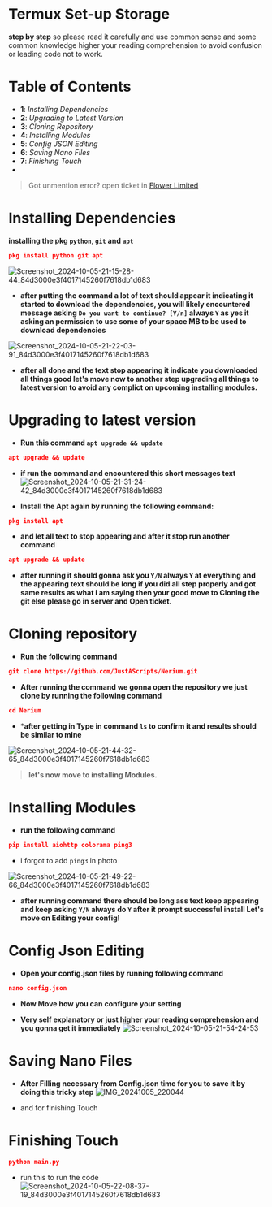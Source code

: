 # Termux Set-up Storage 
**step by step** so please read it carefully and use common sense and some common knowledge higher your reading comprehension to avoid confusion or leading code not to work.

# Table of Contents
- **1**: _Installing Dependencies_
- **2**: _Upgrading to Latest Version_
- **3**: _Cloning Repository_
- **4**: _Installing Modules_
- **5**: _Config JSON Editing_
- **6**: _Saving Nano Files_
- **7**: _Finishing Touch_
- 
> Got unmention error? open ticket in [Flower Limited](https://discord.gg/hrzajNCU)

# Installing Dependencies 
**installing the pkg `python`, `git` and `apt`**
```json
pkg install python git apt
```
![Screenshot_2024-10-05-21-15-28-44_84d3000e3f4017145260f7618db1d683](https://github.com/user-attachments/assets/332499d9-3a3e-43db-9315-d952a66dfe0a)

* **after putting the command a lot of text should appear it indicating it started to download the dependencies, you will likely encountered message asking ``Do you want to continue? [Y/n]`` always ``Y`` as yes it asking an permission to use some of your space MB to be used to download dependencies**

![Screenshot_2024-10-05-21-22-03-91_84d3000e3f4017145260f7618db1d683](https://github.com/user-attachments/assets/2058c2d2-0ea0-4b53-8d19-aaad8a210ec4)

* **after all done and the text stop appearing it indicate you downloaded all things good let's move now to another step upgrading all things to latest version to avoid any complict on upcoming installing modules.**



# Upgrading to latest version 
* **Run this command `apt upgrade && update`**
```json
apt upgrade && update
```

* **if run the command and encountered this short messages text**
![Screenshot_2024-10-05-21-31-24-42_84d3000e3f4017145260f7618db1d683](https://github.com/user-attachments/assets/5309c5e5-238d-4d60-8cad-9184a3f679a5)

* **Install the Apt again by running the following command:**
```json
pkg install apt
```
* **and let all text to stop appearing and after it stop run another command**
```json
apt upgrade && update
```
* **after running it should gonna ask you ``Y/N`` always ``Y`` at everything and the appearing text should be long if you did all step properly and got same results as what i am saying then your good move to Cloning the git else please go in server and Open ticket.**



# Cloning repository 
* **Run the following command**
```json
git clone https://github.com/JustAScripts/Nerium.git
```
* **After running the command we gonna open the repository we just clone by running the following command**
```json
cd Nerium
```
* ***after getting in Type in command ``ls`` to confirm it and results should be similar to mine**

![Screenshot_2024-10-05-21-44-32-65_84d3000e3f4017145260f7618db1d683](https://github.com/user-attachments/assets/f354a20d-6f4d-4a47-b4f1-415a6fcde028)
> **let's now move to installing Modules.**



# Installing Modules
* **run the following command**
```json
pip install aiohttp colorama ping3
```
* i forgot to add ``ping3`` in photo

![Screenshot_2024-10-05-21-49-22-66_84d3000e3f4017145260f7618db1d683](https://github.com/user-attachments/assets/bef36b78-8692-4741-84af-841b8d6e0e2b)
* **after running command there should be long ass text keep appearing and keep asking `Y/N` always do `Y` after it prompt successful install Let's move on Editing your config!**



# Config Json Editing 
* **Open your config.json files by running following command**
```json
nano config.json
```
* **Now Move how you can configure your setting**

* **Very self explanatory or just higher your reading comprehension and you gonna get it immediately**
![Screenshot_2024-10-05-21-54-24-53](https://github.com/user-attachments/assets/2bb48d33-2178-48bf-979d-b03409e42297)



# Saving Nano Files
* **After Filling necessary from Config.json time for you to save it by doing this tricky step**
![IMG_20241005_220044](https://github.com/user-attachments/assets/5d4b3685-1f7d-4b2c-bee8-ff3aa844863f)

* and for finishing Touch



# Finishing Touch
```json
python main.py
```
* run this to run the code
![Screenshot_2024-10-05-22-08-37-19_84d3000e3f4017145260f7618db1d683](https://github.com/user-attachments/assets/8e563b9c-e0a6-4ed8-a8d2-16e6a08a2cf8)

